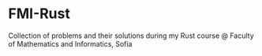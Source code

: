 # FMI-Rust
Collection of problems and their solutions during my Rust course @ Faculty of Mathematics and Informatics, Sofia
